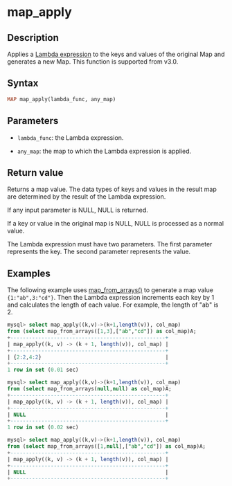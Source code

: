 ---
---

# map_apply

## Description

Applies a [Lambda expression](../Lambda_expression.md) to the keys and values of the original Map and generates a new Map. This function is supported from v3.0.

## Syntax

```Haskell
MAP map_apply(lambda_func, any_map)
```

## Parameters

- `lambda_func`: the Lambda expression.

- `any_map`: the map to which the Lambda expression is applied.

## Return value

Returns a map value. The data types of keys and values in the result map are determined by the result of the Lambda expression.

If any input parameter is NULL, NULL is returned.

If a key or value in the original map is NULL, NULL is processed as a normal value.

The Lambda expression must have two parameters. The first parameter represents the key. The second parameter represents the value.

## Examples

The following example uses [map_from_arrays()](map_from_arrays.md) to generate a map value `{1:"ab",3:"cd"}`. Then the Lambda expression increments each key by 1 and calculates the length of each value. For example, the length of "ab" is 2.

```SQL
mysql> select map_apply((k,v)->(k+1,length(v)), col_map)
from (select map_from_arrays([1,3],["ab","cd"]) as col_map)A;
+--------------------------------------------------+
| map_apply((k, v) -> (k + 1, length(v)), col_map) |
+--------------------------------------------------+
| {2:2,4:2}                                        |
+--------------------------------------------------+
1 row in set (0.01 sec)

mysql> select map_apply((k,v)->(k+1,length(v)), col_map)
from (select map_from_arrays(null,null) as col_map)A;
+--------------------------------------------------+
| map_apply((k, v) -> (k + 1, length(v)), col_map) |
+--------------------------------------------------+
| NULL                                             |
+--------------------------------------------------+
1 row in set (0.02 sec)

mysql> select map_apply((k,v)->(k+1,length(v)), col_map)
from (select map_from_arrays([1,null],["ab","cd"]) as col_map)A;
+--------------------------------------------------+
| map_apply((k, v) -> (k + 1, length(v)), col_map) |
+--------------------------------------------------+
| NULL                                             |
+--------------------------------------------------+
```
